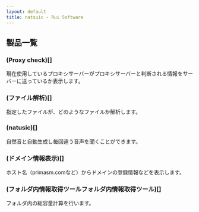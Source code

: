 ```yaml
---
layout: default
title: natsuic - Rui Software
---
```


## 製品一覧
### (Proxy check)[]
現在使用しているプロキシサーバーがプロキシサーバーと判断される情報をサーバーに送っているか表示します。

### (ファイル解析)[]
指定したファイルが、どのようなファイルか解析します。

### (natusic)[]

自然音と自動生成し毎回違う音声を聞くことができます。

### (ドメイン情報表示)[]
ホスト名（primasm.comなど）からドメインの登録情報などを表示します。

### (フォルダ内情報取得ツールフォルダ内情報取得ツール)[]
フォルダ内の総容量計算を行います。
